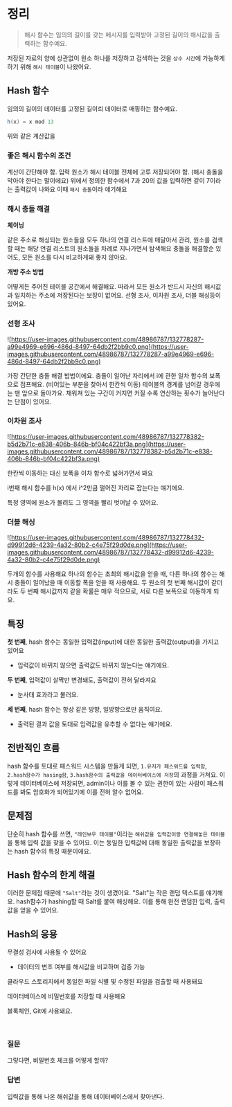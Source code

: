 # 정리

> 해시 함수는 임의의 길이를 갖는 메시지를 입력받아 고정된 길이의 해시값을 출력하는 함수예요.

저장된 자료의 양에 상관없이 원소 하나를 저장하고 검색하는 것을 `상수 시간`에 가능하게 하기 위해 `해시 테이블`이 나왔어요.

## Hash 함수

임의의 길이의 데이터를 고정된 길이릐 데이터로 매핑하는 함수예요.

```java
h(x) = x mod 13
```

위와 같은 계산값을 

### 좋은 해시 함수의 조건

계산이 간단해야 함. 
입력 원소가 해시 테이블 전체에 고루 저장되어야 함. (해시 충돌을 막아야 한다는 말이에요)
위에서 정의한 함수에서 7과 20의 값을 입력하면 같이 7이라는 출력값이 나와요 이때 `해시 충돌`이라 얘기해요

### 해시 충돌 해결

**체이닝**

같은 주소로 해싱되는 원소들을 모두 하나의 연결 리스트에 매달아서 관리, 원소를 검색할 때는 해당 연결 리스트의 원소들을 차례로 지나가면서 탐색해요
충돌을 해결할순 있어도, 모든 원소를 다시 비교하게돼 좋지 않아요.

**개방 주소 방법**

어떻게든 주어진 테이블 공간에서 해결해요.
따라서 모든 원소가 반드시 자신의 해시값과 일치하는 주소에 저장된다는 보장이 없어요.
선형 조사, 이차원 조사, 더블 해싱등이 있어요.

### 선형 조사

![https://user-images.githubusercontent.com/48986787/132778287-a99e4969-e696-486d-8497-64db2f2bb9c0.png](https://user-images.githubusercontent.com/48986787/132778287-a99e4969-e696-486d-8497-64db2f2bb9c0.png)

가장 간단한 충돌 해결 밥법이에요.
충돌이 일어난 자리에서 i에 관한 일차 함수의 보폭으로 점프해요. (비어있는 부분을 찾아서 한칸씩 이동)
테이블의 경계를 넘어갈 경우에는 맨 앞으로 돌아가요.
채워져 있는 구간이 커지면 커질 수록 연산하는 횟수가 늘어난다는 단점이 있어요.

### 이차원 조사

![https://user-images.githubusercontent.com/48986787/132778382-b5d2b71c-e838-406b-846b-bf04c422bf3a.png](https://user-images.githubusercontent.com/48986787/132778382-b5d2b71c-e838-406b-846b-bf04c422bf3a.png)

한칸씩 이동하는 대신 보폭을 이차 함수로 넓혀가면서 봐요 

i번째 해시 함수를 h(x) 에서 i^2만큼 떨어진 자리로 잡는다는 얘기에요. 

특정 영역에 원소가 몰려도 그 영역을 빨리 벗어날 수 있어요. 

### 더블 해싱

![https://user-images.githubusercontent.com/48986787/132778432-d99912d6-4239-4a32-80b2-c4e75f29d0de.png](https://user-images.githubusercontent.com/48986787/132778432-d99912d6-4239-4a32-80b2-c4e75f29d0de.png)

두개의 함수를 사용해요 
하나의 함수는 초최의 해시값을 얻을 때, 다른 하나의 함수는 해시 충돌이 일어났을 때 이동할 폭을 얻을 때 사용해요.
두 원소의 첫 번째 해시값이 같더라도 두 번째 해시값까지 같을 확률은 매우 적으므로, 서로 다른 보폭으로 이동하게 되요. 

## 특징

**첫 번째**, hash 함수는 동일한 입력값(input)에 대한 동일한 출력값(output)을 가지고 있어요

- 입력값이 바뀌지 않으면 출력값도 바뀌지 않는다는 얘기에요.

**두 번째**, 입력값이 살짝만 변경돼도, 출력값이 전혀 달라져요

- 눈사태 효과라고 불러요.

**세 번째**, hash 함수는 항상 같은 방향, 일방향으로만 움직여요. 

- 출력된 결과 값을 토대로 입력값을 유추할 수 없다는 얘기에요.

## 전반적인 흐름

hash 함수를 토대로 패스워드 시스템을 만들게 되면, `1.유저가 패스워드를 입력함`, `2.hash함수가 hasing함`, `3.hash함수의 출력값을 데이터베이스에 저장`의 과정을 거쳐요.
이렇게 데이터베이스에 저장되면, admin이나 이를 볼 수 있는 권한이 있는 사람이 패스워드를 봐도 암호화가 되어있기에 이를 전혀 알수 없어요. 

## 문제점

단순히 hash 함수를 쓰면, `"레인보우 테이블"`이라는 `해쉬값을 입력값이랑 연결해놓은 테이블`을 통해 입력 값을 찾을 수 있어요. 이는 동일한 입력값에 대해 동일한 출력값을 보장하는 hash 함수의 특징 때문이에요.

## Hash 함수의 한계 해결

이러한 문제점 때문에 `"Salt"`라는 것이 생겼어요. "Salt"는 작은 랜덤 텍스트를 얘기해요. hash함수가 hashing할 때 Salt를 붙여 해싱해요. 이를 통해 완전 랜덤한 입력, 출력값을 얻을 수 있어요. 

## Hash의 응용

무결성 검사에 사용될 수 있어요

- 데이터의 변조 여부를 해시값을 비교하며 검증 가능

클라우드 스토리지에서 동일한 파일 식별 및 수정된 파일을 검출할 때 사용돼요

데이터베이스에 비밀번호를 저장할 때 사용해요

블록체인, Git에 사용돼요. 

<br> 

### 질문

그렇다면, 비밀번호 체크를 어떻게 할까?

### 답변

입력값을 통해 나온 해쉬값을 통해 데이터베이스에서 찾아낸다.